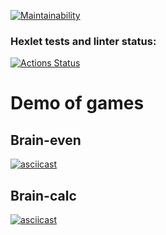 [![Maintainability](https://api.codeclimate.com/v1/badges/6971dcabf7b983260d5f/maintainability)](https://codeclimate.com/github/vivikkk/frontend-project-44/maintainability)

### Hexlet tests and linter status:
[![Actions Status](https://github.com/vivikkk/frontend-project-44/workflows/hexlet-check/badge.svg)](https://github.com/vivikkk/frontend-project-44/actions)

# Demo of games

## Brain-even
[![asciicast](https://asciinema.org/a/Jma7IXWbqTZPJzZBeeZudBcl6.svg)](https://asciinema.org/a/Jma7IXWbqTZPJzZBeeZudBcl6)

## Brain-calc
[![asciicast](https://asciinema.org/a/76aouU5u7ZlQALfjIy0fEcwLb.svg)](https://asciinema.org/a/76aouU5u7ZlQALfjIy0fEcwLb)
